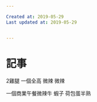 ```yaml
---

Created at: 2019-05-29
Last updated at: 2019-05-29


---
```


# 記事


2雞腿
一個全高 微辣
微辣

一個商業午餐微辣牛
蝦子
荷包蛋半熟

